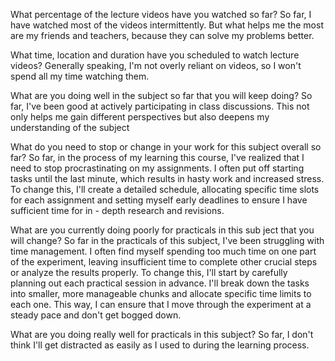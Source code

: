 What percentage of the lecture videos have you watched so far?
So far, I have watched most of the videos intermittently.
But what helps me the most are my friends and teachers,
because they can solve my problems better.

What time, location and duration have you scheduled to watch lecture videos?
Generally speaking, I'm not overly reliant on videos, so I won't spend all my time watching them.

What are you doing well in the subject so far that you will keep doing?
So far, I've been good at actively participating in class discussions. This not only helps me gain different perspectives 
but also deepens my understanding of the subject

What do you need to stop or change in your work for this subject overall so far?
So far, in the process of my learning this course,
I've realized that I need to stop procrastinating 
on my assignments. I often put off starting tasks 
until the last minute, which results in hasty work 
and increased stress. To change this, I'll create a 
detailed schedule, allocating specific time slots for 
each assignment and setting myself early deadlines to 
ensure I have sufficient time for in - depth research and revisions.

What are you currently doing poorly for practicals in this sub ject that you will change?
So far in the practicals of this subject, 
I've been struggling with time management. 
I often find myself spending too much time 
on one part of the experiment, leaving insufficient 
time to complete other crucial steps or analyze the 
results properly. To change this, I'll start by carefully
planning out each practical session in advance. 
I'll break down the tasks into smaller, more manageable 
chunks and allocate specific time limits to each one. 
This way, I can ensure that I move through the experiment
at a steady pace and don't get bogged down.

What are you doing really well for practicals in this subject?
So far, I don't think I'll get distracted as easily as I used to during the learning process.